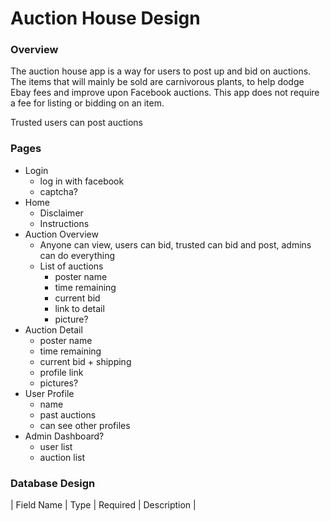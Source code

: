 # Auction House Design

### Overview
The auction house app is a way for users to post up and bid on auctions. The items that will mainly be sold are carnivorous plants, to help dodge Ebay fees and improve upon Facebook auctions. This app does not require a fee for listing or bidding on an item.

Trusted users can post auctions

### Pages
- Login
    - log in with facebook
    - captcha?
- Home
    - Disclaimer
    - Instructions
- Auction Overview
    - Anyone can view, users can bid, trusted can bid and post, admins can do everything
    - List of auctions
        - poster name
        - time remaining
        - current bid
        - link to detail
        - picture?
- Auction Detail
    - poster name
    - time remaining
    - current bid + shipping
    - profile link
    - pictures?
- User Profile
    - name
    - past auctions
    - can see other profiles
- Admin Dashboard?
    - user list
    - auction list

### Database Design
| Field Name | Type | Required | Description |